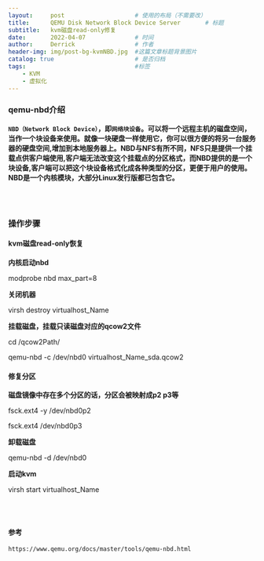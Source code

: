 ```yaml
---
layout:     post   				    # 使用的布局（不需要改）
title:      QEMU Disk Network Block Device Server 		# 标题 
subtitle:   kvm磁盘read-only修复
date:       2022-04-07 				# 时间
author:     Derrick 				# 作者
header-img: img/post-bg-kvmNBD.jpg 	#这篇文章标题背景图片
catalog: true 						# 是否归档
tags:								#标签
    - KVM
    - 虚拟化
---
```



### qemu-nbd介绍

**`NBD（Network Block Device）`，即`网络块设备`。可以将一个远程主机的磁盘空间，当作一个块设备来使用。就像一块硬盘一样使用它，你可以很方便的将另一台服务器的硬盘空间,增加到本地服务器上。NBD与NFS有所不同，NFS只是提供一个挂载点供客户端使用,客户端无法改变这个挂载点的分区格式，而NBD提供的是一个块设备,客户端可以把这个块设备格式化成各种类型的分区，更便于用户的使用。NBD是一个内核模块，大部分Linux发行版都已包含它。**


<br/><br/>
### 操作步骤

#### kvm磁盘read-only恢复

**内核启动nbd**

modprobe nbd max_part=8

**关闭机器**

virsh destroy virtualhost_Name

**挂载磁盘，挂载只读磁盘对应的qcow2文件**

cd /qcow2Path/

qemu-nbd -c /dev/nbd0 virtualhost_Name_sda.qcow2

#### 修复分区

**磁盘镜像中存在多个分区的话，分区会被映射成p2 p3等**

fsck.ext4 -y /dev/nbd0p2

fsck.ext4 /dev/nbd0p3

**卸载磁盘**

qemu-nbd -d /dev/nbd0

**启动kvm**

virsh start virtualhost_Name

<br/><br/>
#### 参考

`https://www.qemu.org/docs/master/tools/qemu-nbd.html`
